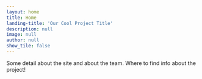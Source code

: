 ```yaml
---
layout: home
title: Home
landing-title: 'Our Cool Project Title'
description: null
image: null
author: null
show_tile: false
---
```


Some detail about the site and about the team. Where to find info about the project!
